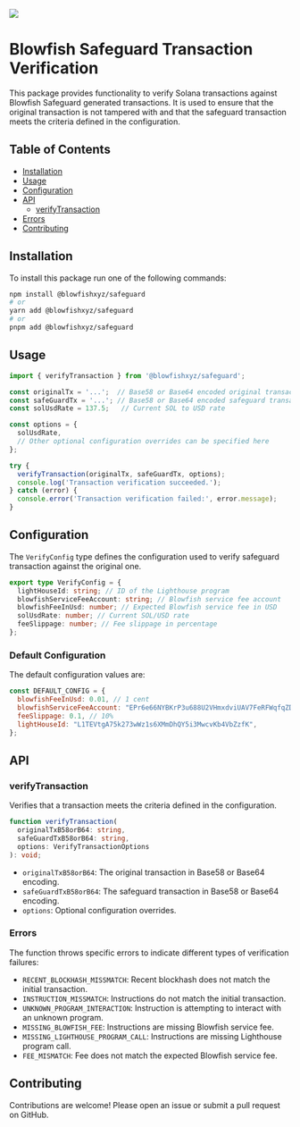 ![](https://framerusercontent.com/images/LMkkyrT6aZKMqZNobSZKDY8lnM.jpg)

# Blowfish Safeguard Transaction Verification

This package provides functionality to verify Solana transactions against Blowfish Safeguard generated transactions. 
It is used to ensure that the original transaction is not tampered with and that the safeguard transaction meets the criteria defined in the configuration.

## Table of Contents

- [Installation](#installation)
- [Usage](#usage)
- [Configuration](#configuration)
- [API](#api)
    - [verifyTransaction](#verifytransaction)
- [Errors](#errors)
- [Contributing](#contributing)

## Installation

To install this package run one of the following commands:

```bash
npm install @blowfishxyz/safeguard
# or
yarn add @blowfishxyz/safeguard
# or
pnpm add @blowfishxyz/safeguard
```

## Usage

```javascript
import { verifyTransaction } from '@blowfishxyz/safeguard';

const originalTx = '...';  // Base58 or Base64 encoded original transaction
const safeGuardTx = '...'; // Base58 or Base64 encoded safeguard transaction
const solUsdRate = 137.5;   // Current SOL to USD rate

const options = {
  solUsdRate,
  // Other optional configuration overrides can be specified here
};

try {
  verifyTransaction(originalTx, safeGuardTx, options);
  console.log('Transaction verification succeeded.');
} catch (error) {
  console.error('Transaction verification failed:', error.message);
}
```

## Configuration

The `VerifyConfig` type defines the configuration used to verify safeguard transaction against the original one.

```typescript
export type VerifyConfig = {
  lightHouseId: string; // ID of the Lighthouse program
  blowfishServiceFeeAccount: string; // Blowfish service fee account
  blowfishFeeInUsd: number; // Expected Blowfish service fee in USD
  solUsdRate: number; // Current SOL/USD rate
  feeSlippage: number; // Fee slippage in percentage
};
```

### Default Configuration

The default configuration values are:

```javascript
const DEFAULT_CONFIG = {
  blowfishFeeInUsd: 0.01, // 1 cent
  blowfishServiceFeeAccount: "EPr6e66NYBKrP3u688U2VHmxdviUAV7FeRFWqfqZD9So",
  feeSlippage: 0.1, // 10%
  lightHouseId: "L1TEVtgA75k273wWz1s6XMmDhQY5i3MwcvKb4VbZzfK",
};
```

## API

### verifyTransaction

Verifies that a transaction meets the criteria defined in the configuration.

```typescript
function verifyTransaction(
  originalTxB58orB64: string,
  safeGuardTxB58orB64: string,
  options: VerifyTransactionOptions
): void;
```

- `originalTxB58orB64`: The original transaction in Base58 or Base64 encoding.
- `safeGuardTxB58orB64`: The safeguard transaction in Base58 or Base64 encoding.
- `options`: Optional configuration overrides.

### Errors

The function throws specific errors to indicate different types of verification failures:

- `RECENT_BLOCKHASH_MISSMATCH`: Recent blockhash does not match the initial transaction.
- `INSTRUCTION_MISSMATCH`: Instructions do not match the initial transaction.
- `UNKNOWN_PROGRAM_INTERACTION`: Instruction is attempting to interact with an unknown program.
- `MISSING_BLOWFISH_FEE`: Instructions are missing Blowfish service fee.
- `MISSING_LIGHTHOUSE_PROGRAM_CALL`: Instructions are missing Lighthouse program call.
- `FEE_MISMATCH`: Fee does not match the expected Blowfish service fee.

## Contributing

Contributions are welcome! Please open an issue or submit a pull request on GitHub.
